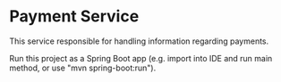 # Payment Service

This service responsible for handling information regarding payments.

Run this project as a Spring Boot app (e.g. import into IDE and run
main method, or use "mvn spring-boot:run").